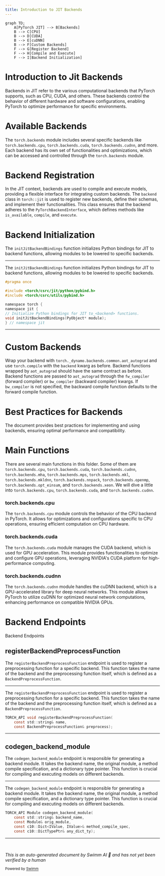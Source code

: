 ```yaml
---
title: Introduction to JIT Backends
---
```

```mermaid
graph TD;
    A[PyTorch JIT] --> B[Backends]
    B --> C[CPU]
    B --> D[CUDA]
    B --> E[cuDNN]
    B --> F[Custom Backends]
    F --> G[Register Backend]
    F --> H[Compile and Execute]
    F --> I[Backend Initialization]
```

# Introduction to Jit Backends

Backends in JIT refer to the various computational backends that PyTorch supports, such as CPU, CUDA, and others. These backends control the behavior of different hardware and software configurations, enabling PyTorch to optimize performance for specific environments.

# Available Backends

The `torch.backends` module includes several specific backends like `torch.backends.cpu`, `torch.backends.cuda`, `torch.backends.cudnn`, and more. Each backend has its own set of functionalities and optimizations, which can be accessed and controlled through the `torch.backends` module.

# Backend Registration

In the JIT context, backends are used to compile and execute models, providing a flexible interface for integrating custom backends. The `backend` class in `torch::jit` is used to register new backends, define their schemas, and implement their functionalities. This class ensures that the backend adheres to the `PyTorchBackendInterface`, which defines methods like `is_available`, `compile`, and `execute`.

# Backend Initialization

The `initJitBackendBindings` function initializes Python bindings for JIT to backend functions, allowing modules to be lowered to specific backends.

<SwmSnippet path="/torch/csrc/jit/backends/backend_init.h" line="1">

---

The `initJitBackendBindings` function initializes Python bindings for JIT to backend functions, allowing modules to be lowered to specific backends.

```c
#pragma once

#include <torch/csrc/jit/python/pybind.h>
#include <torch/csrc/utils/pybind.h>

namespace torch {
namespace jit {
// Initialize Python bindings for JIT to_<backend> functions.
void initJitBackendBindings(PyObject* module);
} // namespace jit
```

---

</SwmSnippet>

# Custom Backends

Wrap your backend with `torch._dynamo.backends.common.aot_autograd` and use `torch.compile` with the `backend` kwarg as before. Backend functions wrapped by `aot_autograd` should have the same contract as before. Backend functions are passed to `aot_autograd` through the `fw_compiler` (forward compiler) or `bw_compiler` (backward compiler) kwargs. If `bw_compiler` is not specified, the backward compile function defaults to the forward compile function.

# Best Practices for Backends

The document provides best practices for implementing and using backends, ensuring optimal performance and compatibility.

# Main Functions

There are several main functions in this folder. Some of them are `torch.backends.cpu`, `torch.backends.cuda`, `torch.backends.cudnn`, `torch.backends.mha`, `torch.backends.mps`, `torch.backends.mkl`, `torch.backends.mkldnn`, `torch.backends.nnpack`, `torch.backends.openmp`, `torch.backends.opt_einsum`, and `torch.backends.xeon`. We will dive a little into `torch.backends.cpu`, `torch.backends.cuda`, and `torch.backends.cudnn`.

### torch.backends.cpu

The `torch.backends.cpu` module controls the behavior of the CPU backend in PyTorch. It allows for optimizations and configurations specific to CPU operations, ensuring efficient computation on CPU hardware.

### torch.backends.cuda

The `torch.backends.cuda` module manages the CUDA backend, which is used for GPU acceleration. This module provides functionalities to optimize and configure GPU operations, leveraging NVIDIA's CUDA platform for high-performance computing.

### torch.backends.cudnn

The `torch.backends.cudnn` module handles the cuDNN backend, which is a GPU-accelerated library for deep neural networks. This module allows PyTorch to utilize cuDNN for optimized neural network computations, enhancing performance on compatible NVIDIA GPUs.

# Backend Endpoints

Backend Endpoints

## registerBackendPreprocessFunction

The `registerBackendPreprocessFunction` endpoint is used to register a preprocessing function for a specific backend. This function takes the name of the backend and the preprocessing function itself, which is defined as a `BackendPreprocessFunction`.

<SwmSnippet path="/torch/csrc/jit/backends/backend_detail.h" line="26">

---

The `registerBackendPreprocessFunction` endpoint is used to register a preprocessing function for a specific backend. This function takes the name of the backend and the preprocessing function itself, which is defined as a `BackendPreprocessFunction`.

```c
TORCH_API void registerBackendPreprocessFunction(
    const std::string& name,
    const BackendPreprocessFunction& preprocess);
```

---

</SwmSnippet>

## codegen_backend_module

The `codegen_backend_module` endpoint is responsible for generating a backend module. It takes the backend name, the original module, a method compile specification, and a dictionary type pointer. This function is crucial for compiling and executing models on different backends.

<SwmSnippet path="/torch/csrc/jit/backends/backend_detail.h" line="34">

---

The `codegen_backend_module` endpoint is responsible for generating a backend module. It takes the backend name, the original module, a method compile specification, and a dictionary type pointer. This function is crucial for compiling and executing models on different backends.

```c
TORCH_API Module codegen_backend_module(
    const std::string& backend_name,
    const Module& orig_module,
    const c10::Dict<IValue, IValue>& method_compile_spec,
    const c10::DictTypePtr& any_dict_ty);
```

---

</SwmSnippet>

&nbsp;

*This is an auto-generated document by Swimm AI 🌊 and has not yet been verified by a human*

<SwmMeta version="3.0.0" repo-id="Z2l0aHViJTNBJTNBcHl0b3JjaC1hdXRvZG9jcy1kZW1vJTNBJTNBU3dpbW0tRGVtbw==" repo-name="pytorch-autodocs-demo"><sup>Powered by [Swimm](https://app.swimm.io/)</sup></SwmMeta>
